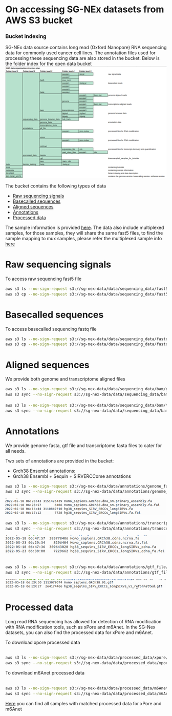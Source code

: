 # On accessing SG-NEx datasets from AWS S3 bucket

### Bucket indexing

SG-NEx data source contains long read (Oxford Nanopore) RNA sequencing data for commonly used cancer cell lines. The annotation files used for processing these sequencing data are also stored in the bucket. Below is the folder index for the open data bucket
![folder indexing\!](/images/folder_index.png)

The bucket contains the following types of data

   - [Raw sequencing signals](#raw-sequencing-signals)            
   - [Basecalled sequences](#basecalled-sequences)            
   - [Aligned sequences](#aligned-sequences)             
   - [Annotations](#annotations)            
   - [Processed data](#processed-data)                    

The sample information is provided [here](/docs/samples.tsv). The data also include multiplexed samples, for those samples, they will share the same fast5 files, to find the sample mapping to mux samples, please refer the multiplexed sample info [here](/docs/multiplexed_samples.tsv)

# Raw sequencing signals
To access raw sequencing fast5 file

```bash
aws s3 ls --no-sign-request s3://sg-nex-data/data/sequencing_data/fast5/ # list samples 
aws s3 cp --no-sign-request s3://sg-nex-data/data/sequencing_data/fast5/sample_name . --recursive  # download fast5 files to your local directory
```

# Basecalled sequences
To access basecalled sequencing fastq file

```bash
aws s3 ls --no-sign-request s3://sg-nex-data/data/sequencing_data/fastq/  # list samples 
aws s3 cp --no-sign-request s3://sg-nex-data/data/sequencing_data/fastq/sample_name . --recursive  # download fastq files to your local directory
```
# Aligned sequences

We provide both genome and transcriptome aligned files

```bash
aws s3 ls --no-sign-request s3://sg-nex-data/data/sequencing_data/bam/genome  # list samples inside this folder
aws s3 sync --no-sign-request s3://sg-nex-data/data/sequencing_data/bam/genome/sample_name .   # download bam files that are aligned to genome 

aws s3 ls --no-sign-request s3://sg-nex-data/data/sequencing_data/bam/transcriptome  # list samples inside this folder
aws s3 sync --no-sign-request s3://sg-nex-data/data/sequencing_data/bam/transcriptome/sample_name .   # download bam files that are aligned to transcriptome
```

# Annotations

We provide genome fasta, gtf file and transcriptome fasta files to cater for all needs.

Two sets of annotations are provided in the bucket: 

- Grch38 Ensembl annotations: 
- Grch38 Ensembl + Sequin + SIRVERCCome annotations

```bash
aws s3 ls --no-sign-request s3://sg-nex-data/data/annotations/genome_fasta/  # list included genome fasta files used for processing the sequencing data 
aws s3 sync --no-sign-request s3://sg-nex-data/data/annotations/genome_fasta .   # download genome fasta files used for processing the sequencing data 
```


![genome_fasta\!](/images/genome_fasta.png)



```bash
aws s3 ls --no-sign-request s3://sg-nex-data/data/annotations/transcriptome_fasta/  # list included transcriptome fasta files used for processing the sequencing data 
aws s3 sync --no-sign-request s3://sg-nex-data/data/annotations/transcriptome_fasta .   # download transcriptome fasta files used for processing the sequencing data 
```

![transcriptome_fasta\!](/images/transcriptome_fasta.png)


```bash

aws s3 ls --no-sign-request s3://sg-nex-data/data/annotations/gtf_file/  # list included annotation gtf files used in processing the sequencing data 
aws s3 sync --no-sign-request s3://sg-nex-data/data/annotations/gtf_file .  # download nnotation gtf files used for processing the sequencing data 
```
![gtf_file\!](/images/gtf_file.png)



# Processed data 
 Long read RNA sequencing has allowed for detection of RNA modification with RNA modification tools, such as xPore and m6Anet. In the SG-Nex datasets, you can also find the processed data for xPore and m6Anet. 
 
 To download xpore processed data
 ```bash

aws s3 ls --no-sign-request s3://sg-nex-data/data/processed_data/xpore/  # list all samples that have processed data for RNA modification detection using xPore
aws s3 sync --no-sign-request s3://sg-nex-data/data/processed_data/xpore/sample_name/ .  # download the json and index file needed for running xPore
```
To download m6Anet processed data
 ```bash

aws s3 ls --no-sign-request s3://sg-nex-data/data/processed_data/m6Anet/  # list all samples that have processed data for RNA modification detection using m6Anet
aws s3 sync --no-sign-request s3://sg-nex-data/data/processed_data/m6Anet/sample_name/ .  # download the json and index file needed for running m6Anet
```

[Here](/docs/samples_with_RNAmod_data.tsv) you can find all samples with matched processed data for xPore and m6Anet
